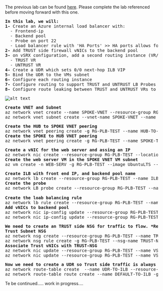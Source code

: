 The previous lab can be found <a href="https://github.com/ManCalAzure/AzureLabs/tree/master/vsrx_2_nva_active_active_with_public_load_balancer/README.md">here</a>.  Please complete the lab referenced before moving forward with this one. <br /></p>
<pre lang= >
<b>In this lab, we will:</b>
<b>1-</b> Create an Azure internal load balancer with:
  - Frontend-ip
  - Backend pool
  - Probe on port 22
  - Load balancer rule with 'HA Ports' >> HA ports allows for all IPs & ports to be forwarded to the vSRX firewalls
<b>2-</b> Add TRUST side firewall vNICs to the backend pool 
<b>3-</b> on vSRX configuration, add a second routing instance (VR/VRF) to handle the health probes coming from TRUST and UNTRUST (will elaborate later)
  - TRUST VR
  - UNTRUST VR
<b>4-</b> Create a UDR which sets 0/0 next-hop ILB VIP
<b>5-</b> Bind the UDR to the VMs subnet
<b>6-</b> Configure each routing instance
<b>7-</b> Configure routing to support TRUST and UNTRUST LB Probes
<b>8-</b> Configure route leaking between TRUST and UNTRUST VRs to support transit
</pre>

<kbd>![alt text](https://github.com/ManCalAzure/AzureLabs/blob/master/vsrx_active_active_sandwich_between_public_internal_load_balancer/firewall_sandwich.png)</kbd>
<pre lang= >
<b>Create VNET and Subnet</b>
az network vnet create --name SPOKE-VNET --resource-group RG-PLB-TEST --location eastus --address-prefix 10.55.0.0/16
az network vnet subnet create --vnet-name SPOKE-VNET --name VM-SUB --resource-group RG-PLB-TEST --address-prefixes 10.55.0.0/24 --output table
</pre>
<pre lang= >
<b>Create the HUB to SPOKE VNET peering</b>
az network vnet peering create -g RG-PLB-TEST --name HUB-TO-SPOKE --vnet-name HUB-VNET --remote-vnet SPOKE-VNET --allow-forwarded-traffic --allow-vnet-access --output table
<b>Create the SPOKE to HUB VNET peering</b>
az network vnet peering create -g RG-PLB-TEST --name SPOKE-TO-HUB --vnet-name SPOKE-VNET --remote-vnet HUB-VNET --allow-forwarded-traffic --allow-vnet-access --output table
</pre>
<pre lang= >
<b>Create a vNIC for the web server and assing an IP</b>
az network nic create --resource-group RG-PLB-TEST --location eastus --name WEB-SERV-eth0 --vnet-name SPOKE-VNET --subnet VM-SUB --private-ip-address 10.55.0.10
<b>Create the web server VM in the SPOKE VNET VM subnet</b>
az vm create -n WEB-SERV -g RG-PLB-TEST --image UbuntuLTS --admin-username lab-user --admin-password AzLabPass1234 --nics WEB-SERV-eth0 --no-wait
</pre>
<pre lang= >
<b>Create ILB with front end IP, and backend pool name</b>
az network lb create --resource-group RG-PLB-TEST --name ILB-1 --frontend-ip-name ILB-1-FE --private-ip-address 10.0.1.254 --vnet-name HUB-VNET --subnet O-TRUST --backend-pool-name ILB-BEPOOL --sku Standard
<b>Create the probe</b>
az network LB probe create --resource-group RG-PLB-TEST --name ILB-PROBE1 --protocol tcp --port 22 --interval 30 --threshold 2 --lb-name ILB-1

<b>Create the loab balancing rule</b>
az network lb rule create --resource-group RG-PLB-TEST --name ILB-R1-HAPORTS --backend-pool-name ILB-BEPOOL --probe-name ILB-PROBE1 --protocol all --frontend-port 0 --backend-port 0 --lb-name ILB-1
<b>Add vNICs to backend pool</b>
az network nic ip-config update --resource-group RG-PLB-TEST --nic-name VSRX1-ge1 --name ipconfig1 --lb-address-pool ILB-BEPOOL --vnet-name HUB-VNET --subnet O-TRUST --lb-name ILB-1
az network nic ip-config update --resource-group RG-PLB-TEST --nic-name VSRX2-ge1 --name ipconfig1 --lb-address-pool ILB-BEPOOL --vnet-name HUB-VNET --subnet O-TRUST --lb-name ILB-1
</pre>
<pre lang= >
<b>We need to create an TRUST side NSG for traffic to flow. *Remember, utilizing Standard SKUs an NSG is required</b>
<b>Trust Subnet NSG</b>
az network nsg create --resource-group RG-PLB-TEST --name TRUST-NSG --location eastus
az network nsg rule create -g RG-PLB-TEST --nsg-name TRUST-NSG -n ALLOW-ALL --priority 200 --source-address-prefixes '*' --source-port-ranges '*' --destination-address-prefixes '*' --destination-port-ranges '*' --access Allow --protocol '*' --description "Allow All to Trust Subnet"
<b>Associate Trust vNICs with TRUST-NSG</b>
az network nic update --resource-group RG-PLB-TEST --name VSRX1-ge1 --network-security-group TRUST-NSG
az network nic update --resource-group RG-PLB-TEST --name VSRX2-ge1 --network-security-group TRUST-NSG
</pre>
<pre lang= >
<b>Now we need to create a UDR so Trust side traffic is always routed to the Azure internal LB</b>
az network route-table create  --name UDR-TO-ILB --resource-group RG-PLB-TEST -l eastus
az network route-table route create --name DEFAULT-TO-ILB -g RG-PLB-TEST --route-table-name UDR-TO-ILB --address-prefix 0.0.0.0/0 --next-hop-type VirtualAppliance --next-hop-ip-address 10.0.1.254
</pre>
Te be continued..... work in progress....
